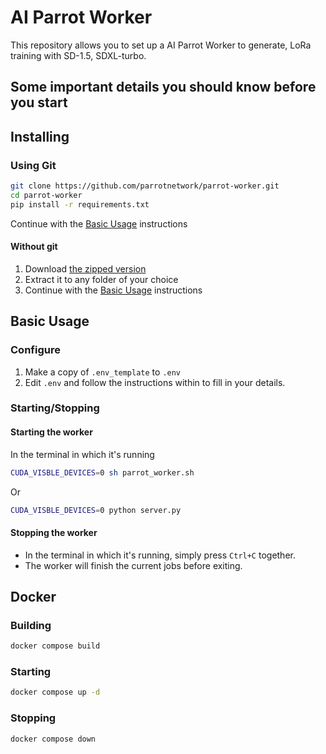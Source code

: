 # AI Parrot Worker
This repository allows you to set up a AI Parrot Worker to generate, LoRa training with SD-1.5, SDXL-turbo.

## Some important details you should know before you start

## Installing

### Using Git

```bash
git clone https://github.com/parrotnetwork/parrot-worker.git
cd parrot-worker
pip install -r requirements.txt
```
Continue with the [Basic Usage](#Basic-Usage) instructions

#### Without git

1. Download [the zipped version](https://github.com/parrotnetwork/parrot-worker/archive/refs/heads/main.zip)
2. Extract it to any folder of your choice
3. Continue with the [Basic Usage](#Basic-Usage) instructions

## Basic Usage

### Configure 

1. Make a copy of `.env_template` to `.env`
1. Edit `.env` and follow the instructions within to fill in your details.

### Starting/Stopping

#### Starting the worker

In the terminal in which it's running

```bash
CUDA_VISBLE_DEVICES=0 sh parrot_worker.sh
```
Or
```bash
CUDA_VISBLE_DEVICES=0 python server.py
```

#### Stopping the worker

* In the terminal in which it's running, simply press `Ctrl+C` together.
* The worker will finish the current jobs before exiting.


## Docker

### Building
```bash
docker compose build
```

### Starting
```bash
docker compose up -d
```

### Stopping
```bash
docker compose down
```